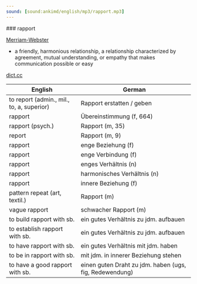 ```yaml
---
sound: [sound:ankimd/english/mp3/rapport.mp3]
---
```


\### rapport

[Merriam-Webster](https://www.merriam-webster.com/dictionary/rapport)

- a friendly, harmonious relationship, a relationship characterized by agreement, mutual understanding, or empathy that makes communication possible or easy

[dict.cc](https://www.dict.cc/rapport)

| English        | German       |
| -------------- | ------------ |
| to report (admin., mil., to, a, superior) | Rapport erstatten / geben |
| rapport | Übereinstimmung (f, 664) |
| rapport (psych.) | Rapport (m, 35) |
| report | Rapport (m, 9) |
| rapport | enge Beziehung (f) |
| rapport | enge Verbindung (f) |
| rapport | enges Verhältnis (n) |
| rapport | harmonisches Verhältnis (n) |
| rapport | innere Beziehung (f) |
| pattern repeat (art, textil.) | Rapport (m) |
| vague rapport | schwacher Rapport (m) |
| to build rapport with sb. | ein gutes Verhältnis zu jdm. aufbauen |
| to establish rapport with sb. | ein gutes Verhältnis zu jdm. aufbauen |
| to have rapport with sb. | ein gutes Verhältnis mit jdm. haben |
| to be in rapport with sb. | mit jdm. in innerer Beziehung stehen |
| to have a good rapport with sb. | einen guten Draht zu jdm. haben (ugs, fig, Redewendung) |
